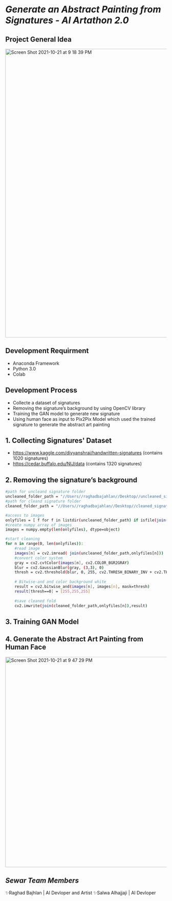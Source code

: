 # _Generate an Abstract Painting from Signatures - AI Artathon 2.0_

## Project General Idea

<img width="900" alt="Screen Shot 2021-10-21 at 9 18 39 PM" src="https://user-images.githubusercontent.com/24601296/138340585-1afeb042-5b10-4f4b-891d-10d8ca614dbc.png">


## Development Requirment
- Anaconda Framework
- Python 3.0
- Colab

## Development Process
- Collecte a dataset of signatures
- Removing the signature’s background by using OpenCV library
- Training the GAN model to generate new signature
- Using human face as input to Pix2Pix Model which used the trained signature to generate the abstract art painting

## 1. Collecting Signatures' Dataset
- https://www.kaggle.com/divyanshrai/handwritten-signatures (contains 1020 signatures)
- https://cedar.buffalo.edu/NIJ/data (contains 1320 signatures)

## 2. Removing the signature’s background
```sh
#path for uncleand signature folder
uncleaned_folder_path = "//Users//raghadbajahlan//Desktop//uncleaned_signature//"
#path for cleand signature folder
cleaned_folder_path = "//Users//raghadbajahlan//Desktop//cleaned_signature//"

#access to images
onlyfiles = [ f for f in listdir(uncleaned_folder_path) if isfile(join(uncleaned_folder_path,f)) ]
#create numpy array of images
images = numpy.empty(len(onlyfiles), dtype=object)

#start cleaning
for n in range(0, len(onlyfiles)):
    #read image
    images[n] = cv2.imread( join(uncleaned_folder_path,onlyfiles[n]))
    #convert color system
    gray = cv2.cvtColor(images[n], cv2.COLOR_BGR2GRAY)
    blur = cv2.GaussianBlur(gray, (3,3), 0)
    thresh = cv2.threshold(blur, 0, 255, cv2.THRESH_BINARY_INV + cv2.THRESH_OTSU)[1]
    
    # Bitwise-and and color background white
    result = cv2.bitwise_and(images[n], images[n], mask=thresh)
    result[thresh==0] = [255,255,255]
    
    #save cleaned fold
    cv2.imwrite(join(cleaned_folder_path,onlyfiles[n]),result)
```

## 3. Training GAN Model

## 4. Generate the Abstract Art Painting from Human Face
 
 <img width="656" alt="Screen Shot 2021-10-21 at 9 47 29 PM" src="https://user-images.githubusercontent.com/24601296/138340643-cf288421-fce4-4c23-b14e-96d6ca1b2227.png">




## _Sewar Team Members_
✨Raghad Bajhlan | AI Devloper and Artist
✨Salwa Alhajjaji | AI Devloper 


